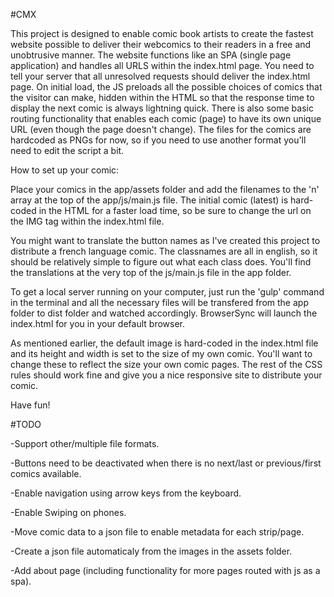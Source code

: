 #CMX

This project is designed to enable comic book artists to create the fastest website possible to deliver their webcomics to their readers in a free and unobtrusive manner. The website functions like an SPA (single page application) and handles all URLS within the index.html page. You need to tell your server that all unresolved requests should deliver the index.html page. On initial load, the JS preloads all the possible choices of comics that the visitor can make, hidden within the HTML so that the response time to display the next comic is always lightning quick. There is also some basic routing functionality that enables each comic (page) to have its own unique URL (even though the page doesn't change). The files for the comics are hardcoded as PNGs for now, so if you need to use another format you'll need to edit the script a bit.

How to set up your comic:

Place your comics in the app/assets folder and add the filenames to the 'n' array at the top of the app/js/main.js file. The initial comic (latest) is hard-coded in the HTML for a faster load time, so be sure to change the url on the IMG tag within the index.html file.

You might want to translate the button names as I've created this project to distribute a french language comic. The classnames are all in english, so it should be relatively simple to figure out what each class does. You'll find the translations at the very top of the js/main.js file in the app folder.

To get a local server running on your computer, just run the 'gulp' command in the terminal and all the necessary files will be transfered from the app folder to dist folder and watched accordingly. BrowserSync will launch the index.html for you in your default browser.

As mentioned earlier, the default image is hard-coded in the index.html file and its height and width is set to the size of my own comic. You'll want to change these to reflect the size your own comic pages. The rest of the CSS rules should work fine and give you a nice responsive site to distribute your comic.

Have fun!

#TODO

-Support other/multiple file formats.

-Buttons need to be deactivated when there is no next/last or previous/first comics available.

-Enable navigation using arrow keys from the keyboard.

-Enable Swiping on phones.

-Move comic data to a json file to enable metadata for each strip/page.

-Create a json file automaticaly from the images in the assets folder.

-Add about page (including functionality for more pages routed with js as a spa).
